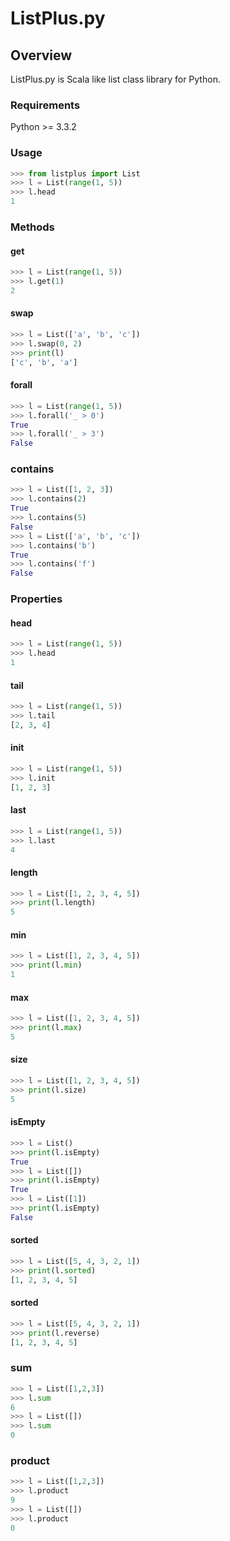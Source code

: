 ListPlus.py
========

## Overview

ListPlus.py is Scala like list class library for Python.

### Requirements
Python >= 3.3.2

### Usage

```python
>>> from listplus import List
>>> l = List(range(1, 5))
>>> l.head
1
```

### Methods

#### get

```python
>>> l = List(range(1, 5))
>>> l.get(1)
2
```

#### swap

```python
>>> l = List(['a', 'b', 'c'])
>>> l.swap(0, 2)
>>> print(l)
['c', 'b', 'a']
 ```

#### forall

```python
>>> l = List(range(1, 5))
>>> l.forall('_ > 0')
True
>>> l.forall('_ > 3')
False
```

### contains

```python
>>> l = List([1, 2, 3])
>>> l.contains(2)
True
>>> l.contains(5)
False
>>> l = List(['a', 'b', 'c'])
>>> l.contains('b')
True
>>> l.contains('f')
False
```

### Properties

#### head
```python
>>> l = List(range(1, 5))
>>> l.head
1
```

#### tail
```python
>>> l = List(range(1, 5))
>>> l.tail
[2, 3, 4]
```

#### init
```python
>>> l = List(range(1, 5))
>>> l.init
[1, 2, 3]
```

#### last
```python
>>> l = List(range(1, 5))
>>> l.last
4
```

#### length
```python
>>> l = List([1, 2, 3, 4, 5])
>>> print(l.length)
5
```

#### min
```python
>>> l = List([1, 2, 3, 4, 5])
>>> print(l.min)
1
```

#### max
```python
>>> l = List([1, 2, 3, 4, 5])
>>> print(l.max)
5
```

#### size
```python
>>> l = List([1, 2, 3, 4, 5])
>>> print(l.size)
5
```

#### isEmpty

```python
>>> l = List()
>>> print(l.isEmpty)
True
>>> l = List([])
>>> print(l.isEmpty)
True
>>> l = List([1])
>>> print(l.isEmpty)
False
```

#### sorted
```python
>>> l = List([5, 4, 3, 2, 1])
>>> print(l.sorted)
[1, 2, 3, 4, 5]
```

#### sorted
```python
>>> l = List([5, 4, 3, 2, 1])
>>> print(l.reverse)
[1, 2, 3, 4, 5]
```

### sum
```python
>>> l = List([1,2,3])
>>> l.sum
6
>>> l = List([])
>>> l.sum
0
```

### product
```python
>>> l = List([1,2,3])
>>> l.product
9
>>> l = List([])
>>> l.product
0
```


